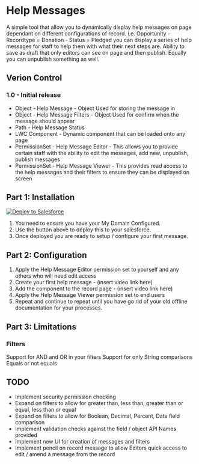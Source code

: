 # Help Messages

A simple tool that allow you to dynamically display help messages on page dependant on different configurations of record.
i.e. Opportunity - Recordtype = Donation - Status = Pledged you can display a series of help messages for staff to help them with what their next steps are.
Ability to save as draft that only editors can see on page and then publish. Equally you can unpublish something as well.

## Verion Control

### 1.0 - Initial release

- Object - Help Message - Object Used for storing the message in
- Object - Help Message Filters - Object Used for confirm when the message should appear
- Path - Help Message Status
- LWC Component - Dynamic component that can be loaded onto any page
- PermissionSet - Help Message Editor - This allows you to provide certain staff with the ability to edit the messages, add new, unpublish, publish messages
- PermissionSet - Help Message Viewer - This provides read access to the help messages and their filters to ensure they can be displayed on screen

## Part 1: Installation

<a href="https://githubsfdeploy.herokuapp.com?owner=HYPHENATE&repo=HelpMessages">
  <img alt="Deploy to Salesforce"
       src="https://raw.githubusercontent.com/afawcett/githubsfdeploy/master/deploy.png">
</a>

1. You need to ensure you have your My Domain Configured.
2. Use the button above to deploy this to your salesforce.
3. Once deployed you are ready to setup / configure your first message.

## Part 2: Configuration

1. Apply the Help Message Editor permission set to yourself and any others who will need edit access
2. Create your first help message - (insert video link here)
3. Add the component to the record page - (insert video link here)
4. Apply the Help Message Viewer permission set to end users
5. Repeat and continue to repeat until you have go rid of your old offline documentation for your processes.

## Part 3: Limitations

### Filters
Support for AND and OR in your filters
Support for only String comparisons Equals or not equals

## TODO
- Implement security permission checking
- Expand on filters to allow for greater than, less than, greater than or equal, less than or equal
- Expand on filters to allow for Boolean, Decimal, Percent, Date field comparison
- Implement validation checks against the field / object API Names provided
- Implement new UI for creation of messages and filters
- Implement pencil on record message to allow Editors quick access to edit / amend a message from the record
